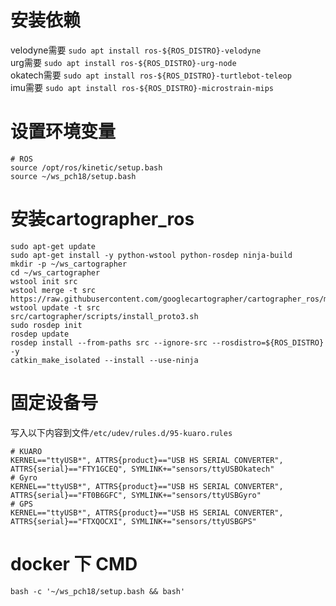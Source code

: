 
# 安装依赖
velodyne需要  `sudo apt install ros-${ROS_DISTRO}-velodyne`  
urg需要  `sudo apt install ros-${ROS_DISTRO}-urg-node`  
okatech需要  `sudo apt install ros-${ROS_DISTRO}-turtlebot-teleop`  
imu需要  `sudo apt install ros-${ROS_DISTRO}-microstrain-mips`  


# 设置环境变量
```
# ROS
source /opt/ros/kinetic/setup.bash
source ~/ws_pch18/setup.bash
```


# 安装cartographer_ros
```
sudo apt-get update
sudo apt-get install -y python-wstool python-rosdep ninja-build
mkdir -p ~/ws_cartographer
cd ~/ws_cartographer
wstool init src
wstool merge -t src https://raw.githubusercontent.com/googlecartographer/cartographer_ros/master/cartographer_ros.rosinstall
wstool update -t src
src/cartographer/scripts/install_proto3.sh
sudo rosdep init
rosdep update
rosdep install --from-paths src --ignore-src --rosdistro=${ROS_DISTRO} -y
catkin_make_isolated --install --use-ninja
```


# 固定设备号
写入以下内容到文件`/etc/udev/rules.d/95-kuaro.rules`  
```
# KUARO
KERNEL=="ttyUSB*", ATTRS{product}=="USB HS SERIAL CONVERTER", ATTRS{serial}=="FTY1GCEQ", SYMLINK+="sensors/ttyUSBOkatech"
# Gyro
KERNEL=="ttyUSB*", ATTRS{product}=="USB HS SERIAL CONVERTER", ATTRS{serial}=="FT0B6GFC", SYMLINK+="sensors/ttyUSBGyro"
# GPS
KERNEL=="ttyUSB*", ATTRS{product}=="USB HS SERIAL CONVERTER", ATTRS{serial}=="FTXQOCXI", SYMLINK+="sensors/ttyUSBGPS"
```


# docker 下 CMD
```
bash -c '~/ws_pch18/setup.bash && bash'
```
